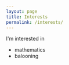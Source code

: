 ```yaml
---
layout: page
title: Interests
permalink: /interests/
---
```


I'm interested in
- mathematics
- balooning